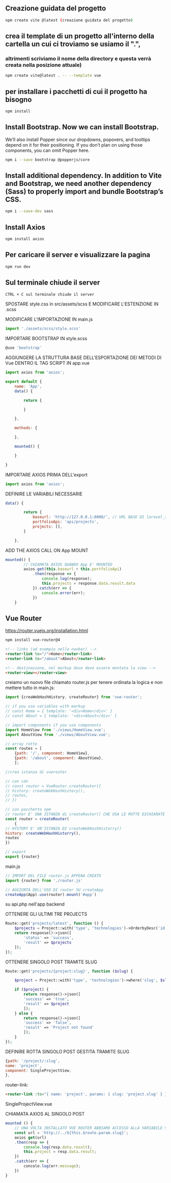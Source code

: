 ## Creazione guidata del progetto
```bash
npm create vite @latest (creazione guidata del progetto)
```

## crea il template di un progetto all'interno della cartella un cui ci troviamo se usiamo il ".", 
### altrimenti scriviamo il nome della directory e questa verrà creata nella posizione attuale)
```bash
npm create vite@latest . -- --template vue
```

## per installare i pacchetti di cui il progetto ha bisogno
```bash
npm install
```

## Install Bootstrap. Now we can install Bootstrap. 
We’ll also install Popper since our dropdowns, popovers, and tooltips depend on it for their positioning. 
If you don’t plan on using those components, you can omit Popper here.
```bash
npm i --save bootstrap @popperjs/core
```

## Install additional dependency. In addition to Vite and Bootstrap, we need another dependency (Sass) to properly import and bundle Bootstrap’s CSS.
```bash
npm i --save-dev sass
```

## Install Axios
```bash
npm install axios
```

## Per caricare il server e visualizzare la pagina
```bash
npm run dev
```

## Sul terminale chiude il server
```bash
CTRL + C sul terminale chiude il server
```

SPOSTARE style.css in src/assets/scss E MODIFICARE L'ESTENZIONE IN .scss

MODIFICARE L'IMPORTAZIONE IN main.js
```js
import './assets/scss/style.scss'
```

IMPORTARE BOOTSTRAP IN style.scss
```js
@use 'bootstrap'
```

AGGIUNGERE LA STRUTTURA BASE DELL'ESPORTAZIONE DEI METODI DI Vue DENTRO IL TAG SCRIPT IN app.vue
```js
import axios from 'axios';

export default {
    name: 'App',
    data() {

        return {

        }

    },

    methods: {

    },

    mounted() {

    }

}
```
IMPORTARE AXIOS PRIMA DELL'export

```js
import axios from 'axios';
```

DEFINIRE LE VARIABILI NECESSARIE
```js
data() {

        return {
            baseurl: 'http://127.0.0.1:8000/', // URL BASE DI laravel_api
            portfolioApi: 'api/projects',
            projects: [],
        }

    },
```

ADD THE AXIOS CALL ON App MOUNT
```js
mounted() {
        // CHIAMATA AXIOS QUANDO App E' MOUNTED
        axios.get(this.baseurl + this.portfolioApi)
            .then(response => {
                console.log(response);
                this.projects = response.data.result.data
            }).catch(err => {
                console.error(err);
            })
    }
```

## Vue Router
https://router.vuejs.org/installation.html

```bash
npm install vue-router@4
```

```html
<!-- links (ad esempio nella navbar) -->
<router-link to="/">Home</router-link>
<router-link to="/about">About</router-link>

<!-- destinazione, nel markup dove deve essere montata la view -->
<router-view></router-view>
```

creiamo un nuovo file chiamato router.js per tenere ordinata la logica e non mettere tutto in main.js:
```js
import {creaWebHashHistory, createRouter} from 'vue-router';

// if you use variables with markup
// const Home = { template: '<div>Home</div>' }
// const About = { template: '<div>About</div>' }

// import components if you use components
import HomeView from './views/HomeView.vue';
import AboutView from './views/AboutView.vue';

// array rotte
const routes = [
    {path: '/', component: HomeView},
    {path: '/about', component: AboutView},
    ];

//crea istanza di vuerouter

// con cdn
// const router = VueRouter.createRouter({
// history: createWebHashHistory(),
// routes,
// })

// con pacchetto npm
// router E' UNA ISTANZA di createRouter() CHE USA LE ROTTE DICHIARATE NELLA const routes
const router = createRouter(
    {
// HYSTORY E' UN'ISTANZA DI createWebHashHistorry()
history: createWebHashHistorry(),
routes
})

// export
export {router}
```

main.js
```js
// IMPORT DEL FILE router.js APPENA CREATO
import {router} from './router.js'

// AGGIUNTA DELL'USO DI router SU createApp
createApp(App).use(router).mount('#app')
```

su api.php nell'app backend

OTTENERE GLI ULTIMI TRE PROJECTS
```php
Route::get('projects/latest', function () {
    $projects = Project::with('type', 'technologies')->OrderbyDesc('id')->take(3)->get();
    return response()->json([
        'status' => 'success',
        'result' => $projects
    ]);
});
```

OTTENERE SINGOLO POST TRAMITE SLUG
```php
Route::get('projects/{project:slug}', function ($slug) {

    $project = Project::with('type', 'technologies')->where('slug', $slug)->first();

    if ($project) {
        return response()->json([
        'success' => 'true',
        'result' => $project 
        ]);
    } else {
        return response()->json([
        'success' => 'false',
        'result' => 'Project not found' 
        ]);
    }
});
```
DEFINIRE ROTTA SINGOLO POST GESTITA TRAMITE SLUG
```js
{path: '/project/:slug', 
name: 'project',
component: SingleProjectView, 
},
```

router-link:
```html
<router-link :to="{ name: 'project', params: { slug: 'project.slug' } }">View Project</router-link>
```

SingleProjectView.vue

CHIAMATA AXIOS AL SINGOLO POST
```js
mounted () {
    // UNA VOLTA INSTALLATO VUE ROUTER ABBIAMO ACCESSO ALLA VARIABILE SPECIALE $route
    const url = 'http://../${this.$route.param.slug}';
    axios get(url)
    .then(resp => {
        console.log(resp.data.result);
        this.project = resp.data.result;
    })
    .catch(err => {
        concole.log(err.message);
    })
}
```